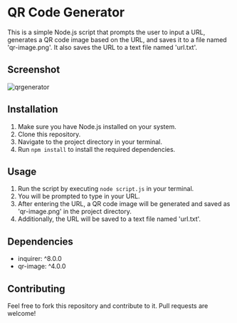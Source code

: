 # QR Code Generator
This is a simple Node.js script that prompts the user to input a URL, generates a QR code image based on the URL, and saves it to a file named 'qr-image.png'. It also saves the URL to a text file named 'url.txt'.

## Screenshot
![qrgenerator](https://github.com/nikhila1612/qr-code-generator/assets/84263617/507e4246-17b8-4bec-b70d-d91df0cea595)

## Installation
1. Make sure you have Node.js installed on your system.
2. Clone this repository.
3. Navigate to the project directory in your terminal.
4. Run `npm install` to install the required dependencies.

## Usage
1. Run the script by executing `node script.js` in your terminal.
2. You will be prompted to type in your URL.
3. After entering the URL, a QR code image will be generated and saved as 'qr-image.png' in the project directory.
4. Additionally, the URL will be saved to a text file named 'url.txt'.

## Dependencies
- inquirer: ^8.0.0
- qr-image: ^4.0.0

## Contributing
Feel free to fork this repository and contribute to it. Pull requests are welcome!



